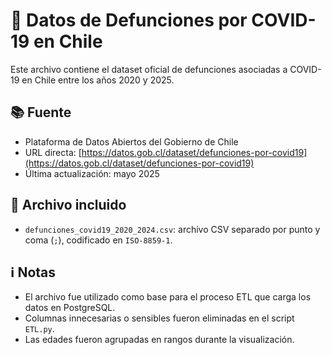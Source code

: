 # 📁 Datos de Defunciones por COVID-19 en Chile

Este archivo contiene el dataset oficial de defunciones asociadas a COVID-19 en Chile entre los años 2020 y 2025.

## 📚 Fuente

- Plataforma de Datos Abiertos del Gobierno de Chile
- URL directa: [https://datos.gob.cl/dataset/defunciones-por-covid19](https://datos.gob.cl/dataset/defunciones-por-covid19)
- Última actualización: mayo 2025

## 📄 Archivo incluido

- `defunciones_covid19_2020_2024.csv`: archivo CSV separado por punto y coma (`;`), codificado en `ISO-8859-1`.

## ℹ️ Notas

- El archivo fue utilizado como base para el proceso ETL que carga los datos en PostgreSQL.
- Columnas innecesarias o sensibles fueron eliminadas en el script `ETL.py`.
- Las edades fueron agrupadas en rangos durante la visualización.

